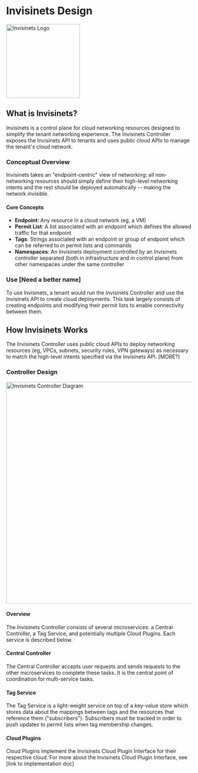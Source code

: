# Invisinets Design
<img src="logo.png" alt="Invisinets Logo" width="200"/>

## What is Invisinets?
Invisinets is a control plane for cloud networking resources designed to simplify the tenant networking experience. The Invisinets Controller exposes the Invisinets API to tenants and uses public cloud APIs to manage the tenant's cloud network.

### Conceptual Overview
Invisinets takes an "endpoint-centric" view of networking: all non-networking resources should simply define their high-level networking intents and the rest should be deployed automatically -- making the network *invisible*.

#### Core Concepts
* **Endpoint**: Any resource in a cloud network (eg, a VM)
* **Permit List**: A list associated with an endpoint which defines the allowed traffic for that endpoint
* **Tags**: Strings associated with an endpoint or group of endpoint which can be referred to in permit lists and commands
* **Namespaces**: An Invisinets deployment controlled by an Invisinets controller separated (both in infrastructure and in control plane) from other namespaces under the same controller

### Use [Need a better name]
To use Invisinets, a tenant would run the Invisinets Controller and use the Invisinets API to create cloud deployments. This task largely consists of creating endpoints and modifying their permit lists to enable connectivity between them.

## How Invisinets Works
The Invisinets Controller uses public cloud APIs to deploy networking resources (eg, VPCs, subnets, security rules, VPN gateways) as necessary to match the high-level intents specified via the Invisinets API. [MORE?]

### Controller Design
<img src="architecture.png" alt="Invisinets Controller Diagram" width="600"/>

#### Overview
The Invisinets Controller consists of several microservices: a Central Controller, a Tag Service, and potentially multiple Cloud Plugins. Each service is described below.

#### Central Controller
The Central Controller accepts user requests and sends requests to the other microservices to complete these tasks. It is the central point of coordination for multi-service tasks.

#### Tag Service
The Tag Service is a light-weight service on top of a key-value store which stores data about the mappings between tags and the resources that reference them ("subscribers"). Subscribers must be tracked in order to push updates to permit lists when tag membership changes.

#### Cloud Plugins
Cloud Plugins implement the Invisinets Cloud Plugin Interface for their respective cloud. For more about the Invisinets Cloud Plugin Interface, see [link to implementation doc]
